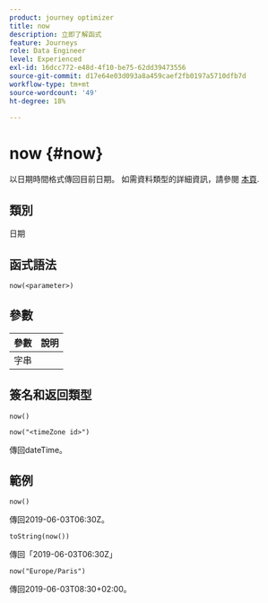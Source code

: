 ```yaml
---
product: journey optimizer
title: now
description: 立即了解函式
feature: Journeys
role: Data Engineer
level: Experienced
exl-id: 16dcc772-e48d-4f10-be75-62dd39473556
source-git-commit: d17e64e03d093a8a459caef2fb0197a5710dfb7d
workflow-type: tm+mt
source-wordcount: '49'
ht-degree: 18%

---
```


# now {#now}

以日期時間格式傳回目前日期。 如需資料類型的詳細資訊，請參閱 [本頁](../expression/data-types.md).

## 類別

日期

## 函式語法

`now(<parameter>)`

## 參數

| 參數 | 說明 |
|--- |--- |
| 字串 |  |

## 簽名和返回類型

`now()`

`now("<timeZone id>")`

傳回dateTime。

## 範例

`now()`

傳回2019-06-03T06:30Z。

`toString(now())`

傳回「2019-06-03T06:30Z」

`now("Europe/Paris")`

傳回2019-06-03T08:30+02:00。
